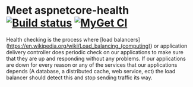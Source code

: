 # Meet aspnetcore-health [![Build status](https://ci.appveyor.com/api/projects/status/nxoyeq5r03tk6cpq/branch/master?svg=true)](https://ci.appveyor.com/project/lurumad/aspnetcore-health/branch/master) [![MyGet CI](https://img.shields.io/myget/aspnetcore-health/v/AspNetCore.Health.svg)](http://myget.org/gallery/aspnetcore-health)

Health checking is the process where [load balancers] (https://en.wikipedia.org/wiki/Load_balancing_(computing)) or application delivery controller does periodic check on our applications to make sure that they are up and responding without any problems. If our applications are down for every reason or any of the services that our applications depends (A database, a distributed cache, web service, ect) the load balancer should detect this and stop sending traffic its way.
